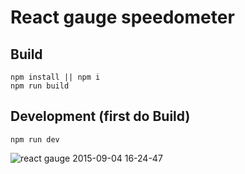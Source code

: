 # React gauge speedometer

## Build

    npm install || npm i
    npm run build


## Development (first do Build)

    npm run dev

![react gauge 2015-09-04 16-24-47](https://cloud.githubusercontent.com/assets/2760408/9684649/8e50a5d4-5321-11e5-8e0f-9e193259903c.jpg)

